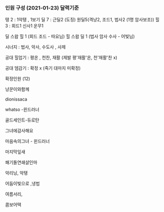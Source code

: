 ### 인원 구성 (2021-01-23) 달력기준

탱 2 : 1악탱 , 1보기
딜 7 : 근딜2 (도징) 원딜5(격냥2, 조드1, 법사2 (1명 암사보조))
힐 3 : 회드1 신사1 운무1

딜 스왑 힐 1 (회드 조드 - 따요님)
힐 스왑 딜 1 (법사 암사 수사 - 어빛님)

시너지 : 법사, 악사, 수도사 , 사제

공대 힐업기 : 평온 , 천찬,  재활 (제발 평'재활'온, 천'재활'찬 x)

공대 뎀감기 : 확정 x (죽기 대마지 미확정)





확정인원 (12)

냥꾼이와함께

dionissaca

whatso -윈드러너

골드세인트-듀로탄

그녀에감사해요

마음속의그녀 - 윈드러너

마지막잎새

쐐기돌연쇄살인마

악리닝, 악탱

어둠이빛으로 ,냉법

여름서리, 

콤보어택

